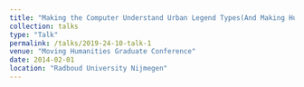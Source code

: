 ```yaml
---
title: "Making the Computer Understand Urban Legend Types(And Making Humans Understand the Computer)"
collection: talks
type: "Talk"
permalink: /talks/2019-24-10-talk-1
venue: "Moving Humanities Graduate Conference"
date: 2014-02-01
location: "Radboud University Nijmegen"
---
```



